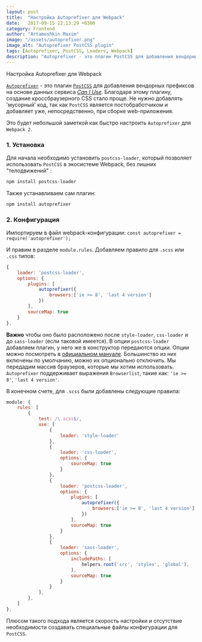```yaml
---
layout: post
title:  "Настройка Autoprefixer для Webpack"
date:   2017-09-15 22:13:29 +0300
category: Frontend
author: "Artamoshkin Maxim"
image: "/assets/autoprefixer.png"
image_alt: "Autoprefixer PostCSS plugin"
tags: [Autoprefixer, PostCSS, Loaders, Webpack]
description: "Autoprefixer - это плагин PostCSS для добавления вендорных префиксов на основе данных сервиса Can I Use. Благодаря этому плагину, создание кросс-браузерного CSS стало проще, без лишнего мусора в коде, так как PostCSS это постобработчик."
---
```


Настройка Autoprefixer для Webpack

[`Autoprefixer`](https://github.com/postcss/autoprefixer) - это плагин  [`PostCSS`](https://github.com/postcss/postcss) для добавления вендорных префиксов на основе данных сервиса [*Can I Use*](https://caniuse.com/). Благодаря этому плагину, создание кроссбраузерного CSS стало проще. Не нужно добавлять 'мусорный' код, так как `PostCSS` является постобработчиком и добавляет уже, непосредственно, при сборке web-приложения.
<!-- more -->
Это будет небольшой заметкой как быстро настроить `Autoprefixer` для `Webpack 2`.

### 1. Установка ###
Для начала необходимо установить `postcss-loader`, который позволяет использовать `PostCSS` в экосистеме Webpack, без лишних "телодвижений" :
```sh
npm install postcss-loader
```
Также устанавливаем сам плагин:
```sh
npm install autoprefixer
```

### 2. Конфигурация ###
Импортируем в файл webpack-конфигурации:
`const autoprefixer = require('autoprefixer');`

И правим в разделе `module.rules`. 
Добавляем правило для `.scss` или `.css` типов:

```js
{
    loader: 'postcss-loader',
    options: {
        plugins: [
            autoprefixer({
                browsers:['ie >= 8', 'last 4 version']
            })
        ],
        sourceMap: true
    }
},
```
**Важно** чтобы оно было расположено после `style-loader`, `css-loader` и до `sass-loader` (если таковой имеется).
В опции `postcss-loader` добавляем плагин, у него же в конструктор передаются опции. Опции можно посмотреть в [официальном мануале](https://github.com/postcss/autoprefixer#options). Большинство из них включены по умолчанию, можно их опционально отключить.
Мы передадим массив браузеров, которые мы хотим использовать. `Autoprefixer` поддерживает выражения `Browserlist`, такие как: `'ie >= 8'`, `'last 4 version'`.

В конечном счете, для `.scss` были добавлены следующие правила:
```js
module: {
    rules: [
        {
            test: /\.scss$/,
            use: [
                {
                    loader: 'style-loader'
                },
                {
                    loader: 'css-loader',
                    options: {
                        sourceMap: true
                    }
                },
                {
                    loader: 'postcss-loader',
                    options: {
                        plugins: [
                            autoprefixer({
                                browsers:['ie >= 8', 'last 4 version']
                            })
                        ],
                        sourceMap: true
                    }
                },
                {
                    loader: 'sass-loader',
                    options: {
                        includePaths: [
                            helpers.root('src', 'styles', 'global'),
                        ],
                        sourceMap: true
                    }
                }
            ],
        },
    ]
},
```

Плюсом такого подхода является скорость настройки и отсутствие необходимости создавать специальные файлы конфигурации для `PostCSS`.